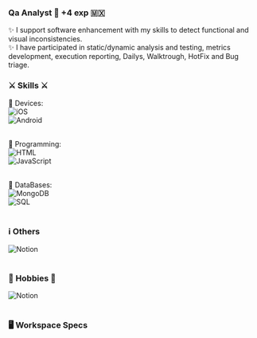 ### Qa Analyst :mag_right: +4 exp 🇲🇽

✨ I support software enhancement with my skills to detect functional and visual inconsistencies. </br>
✨ I have participated in static/dynamic analysis and testing, metrics development, execution reporting, Dailys, Walktrough, HotFix and Bug triage.

### ⚔️ Skills ⚔️ </br>

📱 Devices: </br>
![iOS](https://img.shields.io/badge/iOS-000000?style=for-the-badge&logo=ios&logoColor=white)</br>
![Android](https://img.shields.io/badge/Android-3DDC84?style=for-the-badge&logo=android&logoColor=white)</br></br>

💁 Programming:</br>
![HTML](https://img.shields.io/badge/HTML-239120?style=for-the-badge&logo=html5&logoColor=white)</br>
![JavaScript](https://img.shields.io/badge/JavaScript-F7DF1E?style=for-the-badge&logo=javascript&logoColor=black)</br></br>

📁 DataBases:</br>
![MongoDB](https://img.shields.io/badge/MongoDB-4EA94B?style=for-the-badge&logo=mongodb&logoColor=white)</br>
![SQL](https://img.shields.io/badge/Microsoft_SQL_Server-CC2927?style=for-the-badge&logo=microsoft-sql-server&logoColor=white)</br></br>

### ℹ️ Others</br>
![Notion](https://img.shields.io/badge/Notion-000000?style=for-the-badge&logo=notion&logoColor=white)</br></br>

### 🎵 Hobbies 💃</br>

![Notion](https://img.shields.io/badge/Spotify-1ED760?&style=for-the-badge&logo=spotify&logoColor=white)</br></br>

### 🖥️ Workspace Specs </br>

